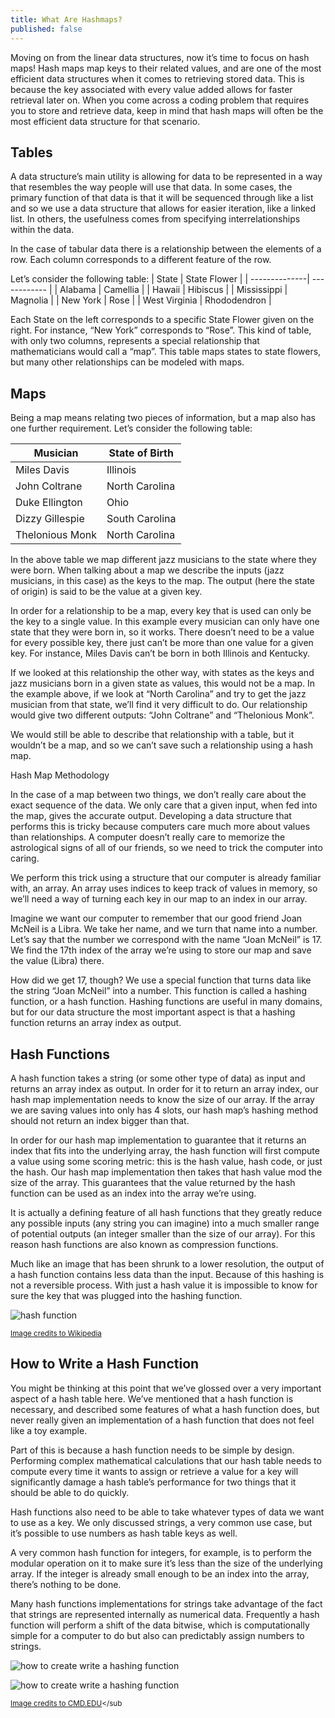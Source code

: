 ```yaml
---
title: What Are Hashmaps?
published: false
---
```


Moving on from the linear data structures, now it’s time to focus on hash maps! Hash maps map keys to their related values, and are one of the most efficient data structures when it comes to retrieving stored data. This is because the key associated with every value added allows for faster retrieval later on. When you come across a coding problem that requires you to store and retrieve data, keep in mind that hash maps will often be the most efficient data structure for that scenario.

## Tables

A data structure’s main utility is allowing for data to be represented in a way that resembles the way people will use that data. In some cases, the primary function of that data is that it will be sequenced through like a list and so we use a data structure that allows for easier iteration, like a linked list. In others, the usefulness comes from specifying interrelationships within the data.

In the case of tabular data there is a relationship between the elements of a row. Each column corresponds to a different feature of the row. 

Let’s consider the following table:
| State         | State Flower |
| --------------| ------------ |
| Alabama       | Camellia     |
| Hawaii        | Hibiscus     |
| Mississippi   | Magnolia     |
| New York      | Rose         |
| West Virginia | Rhododendron |


Each State on the left corresponds to a specific State Flower given on the right. For instance, “New York” corresponds to “Rose”. This kind of table, with only two columns, represents a special relationship that mathematicians would call a “map”. This table maps states to state flowers, but many other relationships can be modeled with maps. 

## Maps

Being a map means relating two pieces of information, but a map also has one further requirement. Let’s consider the following table:

| Musician |	State of Birth |
|----------| ----------------|
| Miles Davis 	|Illinois  |
| John Coltrane |	North Carolina |
| Duke Ellington 	|Ohio |
| Dizzy Gillespie |	South Carolina |
| Thelonious Monk |	North Carolina |

In the above table we map different jazz musicians to the state where they were born. When talking about a map we describe the inputs (jazz musicians, in this case) as the keys to the map. The output (here the state of origin) is said to be the value at a given key.

In order for a relationship to be a map, every key that is used can only be the key to a single value. In this example every musician can only have one state that they were born in, so it works. There doesn’t need to be a value for every possible key, there just can’t be more than one value for a given key. For instance, Miles Davis can’t be born in both Illinois and Kentucky.

If we looked at this relationship the other way, with states as the keys and jazz musicians born in a given state as values, this would not be a map. In the example above, if we look at “North Carolina” and try to get the jazz musician from that state, we’ll find it very difficult to do. Our relationship would give two different outputs: “John Coltrane” and “Thelonious Monk”.

We would still be able to describe that relationship with a table, but it wouldn’t be a map, and so we can’t save such a relationship using a hash map. 

Hash Map Methodology

In the case of a map between two things, we don’t really care about the exact sequence of the data. We only care that a given input, when fed into the map, gives the accurate output. Developing a data structure that performs this is tricky because computers care much more about values than relationships. A computer doesn’t really care to memorize the astrological signs of all of our friends, so we need to trick the computer into caring.

We perform this trick using a structure that our computer is already familiar with, an array. An array uses indices to keep track of values in memory, so we’ll need a way of turning each key in our map to an index in our array.

Imagine we want our computer to remember that our good friend Joan McNeil is a Libra. We take her name, and we turn that name into a number. Let’s say that the number we correspond with the name “Joan McNeil” is 17. We find the 17th index of the array we’re using to store our map and save the value (Libra) there.

How did we get 17, though? We use a special function that turns data like the string “Joan McNeil” into a number. This function is called a hashing function, or a hash function. Hashing functions are useful in many domains, but for our data structure the most important aspect is that a hashing function returns an array index as output.

## Hash Functions

A hash function takes a string (or some other type of data) as input and returns an array index as output. In order for it to return an array index, our hash map implementation needs to know the size of our array. If the array we are saving values into only has 4 slots, our hash map’s hashing method should not return an index bigger than that.

In order for our hash map implementation to guarantee that it returns an index that fits into the underlying array, the hash function will first compute a value using some scoring metric: this is the hash value, hash code, or just the hash. Our hash map implementation then takes that hash value mod the size of the array. This guarantees that the value returned by the hash function can be used as an index into the array we’re using.

It is actually a defining feature of all hash functions that they greatly reduce any possible inputs (any string you can imagine) into a much smaller range of potential outputs (an integer smaller than the size of our array). For this reason hash functions are also known as compression functions.

Much like an image that has been shrunk to a lower resolution, the output of a hash function contains less data than the input. Because of this hashing is not a reversible process. With just a hash value it is impossible to know for sure the key that was plugged into the hashing function.

![hash function](https://upload.wikimedia.org/wikipedia/commons/thumb/d/da/Hash_function.svg/1200px-Hash_function.svg.png)

<sub>[Image credits to Wikipedia](https://simple.wikipedia.org/wiki/Hash_function)</sub>


## How to Write a Hash Function

You might be thinking at this point that we’ve glossed over a very important aspect of a hash table here. We’ve mentioned that a hash function is necessary, and described some features of what a hash function does, but never really given an implementation of a hash function that does not feel like a toy example.

Part of this is because a hash function needs to be simple by design. Performing complex mathematical calculations that our hash table needs to compute every time it wants to assign or retrieve a value for a key will significantly damage a hash table’s performance for two things that it should be able to do quickly.

Hash functions also need to be able to take whatever types of data we want to use as a key. We only discussed strings, a very common use case, but it’s possible to use numbers as hash table keys as well.

A very common hash function for integers, for example, is to perform the modular operation on it to make sure it’s less than the size of the underlying array. If the integer is already small enough to be an index into the array, there’s nothing to be done.

Many hash functions implementations for strings take advantage of the fact that strings are represented internally as numerical data. Frequently a hash function will perform a shift of the data bitwise, which is computationally simple for a computer to do but also can predictably assign numbers to strings.

![how to create write a hashing function](https://www.cs.cmu.edu/~adamchik/15-121/lectures/Hashing/pix/hashing0.bmp)

![how to create write a hashing function ](https://www.cs.cmu.edu/~adamchik/15-121/lectures/Hashing/pix/hashing1.bmp)

<sub>[Image credits to CMD.EDU](https://www.cs.cmu.edu/~adamchik/15-121/lectures/Hashing/hashing.html)</sub
